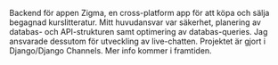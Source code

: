 Backend för appen Zigma, en cross-platform app för att köpa och sälja begagnad kurslitteratur. Mitt huvudansvar var säkerhet, planering av databas- och API-strukturen samt optimering av databas-queries. Jag ansvarade dessutom för utveckling av live-chatten. Projektet är gjort i Django/Django Channels. Mer info kommer i framtiden.
